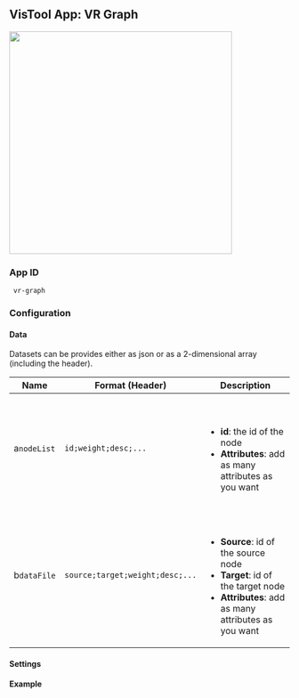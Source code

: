 ## VisTool App: VR Graph

<img src="https://vis.csh.ac.at/vistool/visualizations/vr-graph/vrnets.png" height="400">

### App ID

   ```
    vr-graph
   ```

### Configuration

#### Data

Datasets can be provides either as json or as a 2-dimensional array (including the header).

Name | Format (Header) | Description
---- | ------ | -----------
a```nodeList``` | ```id;weight;desc;...``` | <br><br><ul><li><b>id</b>: the id of the node<li><b>Attributes</b>: add as many attributes as you want</li></ul>
b```dataFile``` | ```source;target;weight;desc;...``` | <br><br><ul><li><b>Source</b>: id of the source node<li><b>Target</b>: id of the target node<li><b>Attributes</b>: add as many attributes as you want</li></ul>

#### Settings

#### Example